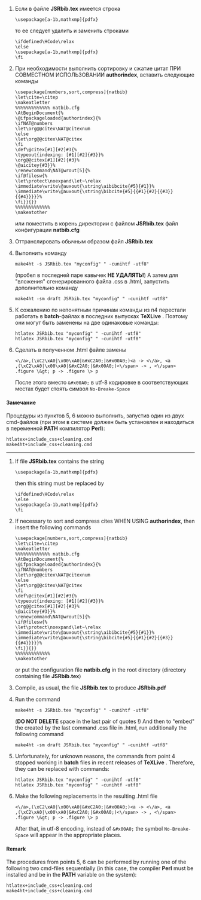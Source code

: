 1. Если в файле **JSRbib.tex** имеется строка

    ```
    \usepackage[a-1b,mathxmp]{pdfx}
    ```

    то ее следует удалить и заменить строками

    ```
    \ifdefined\HCode\relax
    \else
    \usepackage[a-1b,mathxmp]{pdfx}
    \fi
    ```

2. При необходимости выполнить сортировку и сжатие цитат ПРИ СОВМЕСТНОМ ИСПОЛЬЗОВАНИИ **authorindex**, вставить следующие команды

    ```
    \usepackage[numbers,sort,compress]{natbib}
    \let\cite=\citep
    \makeatletter
    %%%%%%%%%%%%% natbib.cfg
    \AtBeginDocument{%
    \@ifpackageloaded{authorindex}{%
    \ifNAT@numbers
    \let\org@@citex\NAT@citexnum
    \else
    \let\org@@citex\NAT@citex
    \fi
    \def\@citex[#1][#2]#3{%
    \typeout{indexing: [#1][#2]{#3}}%
    \org@@citex[#1][#2]{#3}%
    \@aicitey{#3}}%
    \renewcommand\NAT@wrout[5]{%
    \if@filesw{%
    \let\protect\noexpand\let~\relax
    \immediate\write\@auxout{\string\aibibcite{#5}{#1}}%
    \immediate\write\@auxout{\string\bibcite{#5}{{#1}{#2}{{#3}}{{#4}}}}}%
    \fi}}{}}
    %%%%%%%%%%%%%
    \makeatother
    ```

    или поместить в корень директории с файлом **JSRbib.tex** файл конфигурации **natbib.cfg** 

3. Оттранслировать обычным образом файл **JSRbib.tex**

4. Выполнить команду

    ```
    make4ht -s JSRbib.tex "myconfig" " -cunihtf -utf8"
    ```

    (пробел в последней паре кавычек **НЕ УДАЛЯТЬ!**) А затем для "вложения" сгенерированного файла .css в .html, запустить дополнительно команду

    ```
    make4ht -sm draft JSRbib.tex "myconfig" " -cunihtf -utf8"
    ```
    
5. К сожалению по непонятным причинам команды из п4 перестали работать в **batch**-файлах в последних выпусках **TeXLive** . Поэтому они могут быть заменены на две одинаковые команды:
    ```
    htlatex JSRbib.tex "myconfig" " -cunihtf -utf8"
    htlatex JSRbib.tex "myconfig" " -cunihtf -utf8"
    ```
    
6. Сделать в полученном .html файле замены

    ```
    <\/a>,(\xC2\xA0|\x00\xA0|&#xC2A0;|&#x00A0;)<a -> <\/a>, <a
    ,(\xC2\xA0|\x00\xA0|&#xC2A0;|&#x00A0;)<\/span> -> , <\/span>
    .figure \&gt; p -> .figure \> p
    ```

    После этого вместо `&#x00A0;` в utf-8 кодировке в соответствующих местах будет стоять символ `No-Breake-Space` 

#### Замечание
Процедуры из пунктов 5, 6 можно выполнить, запустив один из двух cmd-файлов (при этом в системе должен быть установлен и находиться в переменной **PATH** компилятор **Perl**):

```
htlatex+include_css+cleaning.cmd 
make4ht+include_css+cleaning.cmd 
```

---

1. If file **JSRbib.tex** contains the string

    ```
    \usepackage[a-1b,mathxmp]{pdfx}
    ```

    then this string must be replaced by

    ```
    \ifdefined\HCode\relax
    \else
    \usepackage[a-1b,mathxmp]{pdfx}
    \fi
    ```

2. If necessary to sort and compress cites WHEN USING **authorindex**, then insert the following commands

    ```
    \usepackage[numbers,sort,compress]{natbib}
    \let\cite=\citep
    \makeatletter
    %%%%%%%%%%%%% natbib.cfg
    \AtBeginDocument{%
    \@ifpackageloaded{authorindex}{%
    \ifNAT@numbers
    \let\org@@citex\NAT@citexnum
    \else
    \let\org@@citex\NAT@citex
    \fi
    \def\@citex[#1][#2]#3{%
    \typeout{indexing: [#1][#2]{#3}}%
    \org@@citex[#1][#2]{#3}%
    \@aicitey{#3}}%
    \renewcommand\NAT@wrout[5]{%
    \if@filesw{%
    \let\protect\noexpand\let~\relax
    \immediate\write\@auxout{\string\aibibcite{#5}{#1}}%
    \immediate\write\@auxout{\string\bibcite{#5}{{#1}{#2}{{#3}}{{#4}}}}}%
    \fi}}{}}
    %%%%%%%%%%%%%
    \makeatother
    ```

    or put the configuration file **natbib.cfg** in the root directory (directory containing file **JSRbib.tex**)

3. Compile, as usual, the file **JSRbib.tex** to produce **JSRbib.pdf**

4. Run the command

    ```
    make4ht -s JSRbib.tex "myconfig" " -cunihtf -utf8"
    ```

    (**DO NOT DELETE** space in the last pair of quotes !) And then to "embed" the created by the last command .css file in .html, run additionally the following command

    ```
    make4ht -sm draft JSRbib.tex "myconfig" " -cunihtf -utf8"
    ```
    
5. Unfortunately, for unknown reasons, the commands from point 4 stopped working in **batch** files in recent releases of **TeXLive** . Therefore, they can be replaced with commands:
    ```
    htlatex JSRbib.tex "myconfig" " -cunihtf -utf8"
    htlatex JSRbib.tex "myconfig" " -cunihtf -utf8"
    ```
    
6. Make the following replacements in the resulting .html file

    ```
    <\/a>,(\xC2\xA0|\x00\xA0|&#xC2A0;|&#x00A0;)<a -> <\/a>, <a
    ,(\xC2\xA0|\x00\xA0|&#xC2A0;|&#x00A0;)<\/span> -> , <\/span>
    .figure \&gt; p -> .figure \> p
    ```

    After that, in utf-8 encoding, instead of `&#x00A0;` the symbol `No-Breake-Space` will appear in the appropriate places. 

#### Remark
The procedures from points 5, 6 can be performed by running one of the following two cmd-files sequentially (in this case, the compiler **Perl** must be installed and be in the **PATH** variable on the system):

```
htlatex+include_css+cleaning.cmd 
make4ht+include_css+cleaning.cmd 
```
